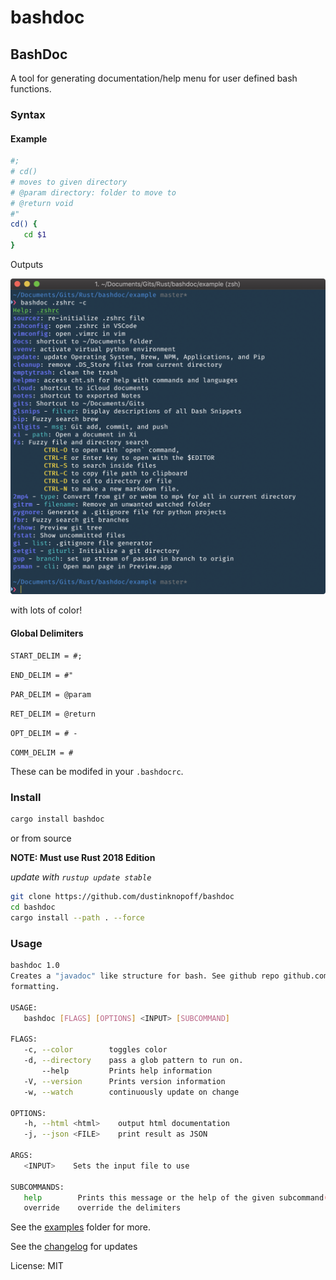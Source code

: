 # bashdoc

## BashDoc

A tool for generating documentation/help menu for user defined bash functions.

### Syntax

#### Example

```bash
#;
# cd()
# moves to given directory
# @param directory: folder to move to
# @return void
#"
cd() {
   cd $1
}
```

Outputs

![](https://github.com/dustinknopoff/bashdoc/raw/master/example/zshrc.png)

with lots of color!

#### Global Delimiters

`START_DELIM = #;`

`END_DELIM = #"`

`PAR_DELIM = @param`

`RET_DELIM = @return`

`OPT_DELIM = # -`

`COMM_DELIM = #`

These can be modifed in your `.bashdocrc`.

### Install

```bash
cargo install bashdoc
```

or from source

**NOTE: Must use Rust 2018 Edition**

_update with `rustup update stable`_

```bash
git clone https://github.com/dustinknopoff/bashdoc
cd bashdoc
cargo install --path . --force
```

### Usage

```bash
bashdoc 1.0
Creates a "javadoc" like structure for bash. See github repo github.com/dustinknopoff/bashdoc for information on
formatting.

USAGE:
   bashdoc [FLAGS] [OPTIONS] <INPUT> [SUBCOMMAND]

FLAGS:
   -c, --color        toggles color
   -d, --directory    pass a glob pattern to run on.
       --help         Prints help information
   -V, --version      Prints version information
   -w, --watch        continuously update on change

OPTIONS:
   -h, --html <html>    output html documentation
   -j, --json <FILE>    print result as JSON

ARGS:
   <INPUT>    Sets the input file to use

SUBCOMMANDS:
   help        Prints this message or the help of the given subcommand(s)
   override    override the delimiters
```

See the [examples](https://github.com/dustinknopoff/bashdoc/tree/master/example) folder for more.

See the [changelog](https://github.com/dustinknopoff/bashdoc/blob/master/CHANGELOG.md) for updates

License: MIT
